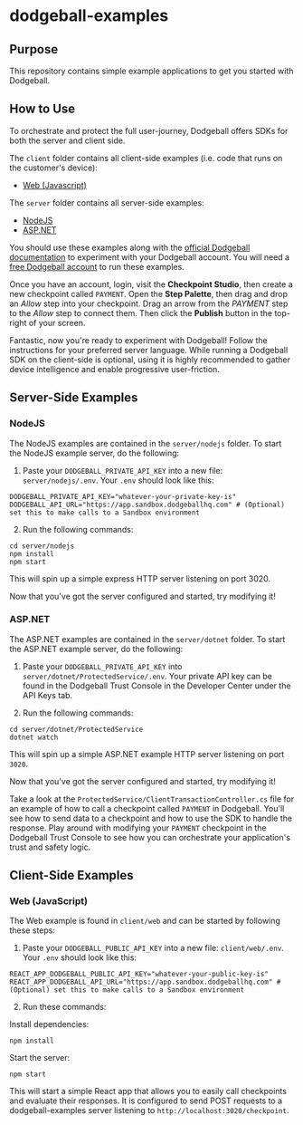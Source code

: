 # dodgeball-examples

## Purpose
This repository contains simple example applications to get you started with Dodgeball.

## How to Use
To orchestrate and protect the full user-journey, Dodgeball offers SDKs for both the server and client side.

The `client` folder contains all client-side examples (i.e. code that runs on the customer's device):
- [Web (Javascript)](#web-javascript)

The `server` folder contains all server-side examples:
- [NodeJS](#nodejs)
- [ASP.NET](#asp-net-example)

You should use these examples along with the [official Dodgeball documentation](https://docs.dodgeballhq.com) to experiment with your Dodgeball account. You will need a [free Dodgeball account](https://app.dodgeballhq.com/signup) to run these examples. 

Once you have an account, login, visit the **Checkpoint Studio**, then create a new checkpoint called `PAYMENT`. Open the **Step Palette**, then drag and drop an *Allow* step into your checkpoint. Drag an arrow from the *PAYMENT* step to the *Allow* step to connect them. Then click the **Publish** button in the top-right of your screen.

Fantastic, now you're ready to experiment with Dodgeball! Follow the instructions for your preferred server language. While running a Dodgeball SDK on the client-side is optional, using it is highly recommended to gather device intelligence and enable progressive user-friction.

## Server-Side Examples

### NodeJS

The NodeJS examples are contained in the `server/nodejs` folder. To start the NodeJS example server, do the following:

1. Paste your `DODGEBALL_PRIVATE_API_KEY` into a new file: `server/nodejs/.env`. Your `.env` should look like this:

```
DODGEBALL_PRIVATE_API_KEY="whatever-your-private-key-is"
DODGEBALL_API_URL="https://app.sandbox.dodgeballhq.com" # (Optional) set this to make calls to a Sandbox environment
```

2. Run the following commands:

```
cd server/nodejs
npm install
npm start
```

This will spin up a simple express HTTP server listening on port 3020.

Now that you've got the server configured and started, try modifying it!

### ASP.NET

The ASP.NET examples are contained in the `server/dotnet` folder. To start the ASP.NET example server, do the following:

1. Paste your `DODGEBALL_PRIVATE_API_KEY` into `server/dotnet/ProtectedService/.env`. Your private API key can be found in the Dodgeball Trust Console in the Developer Center under the API Keys tab.

2. Run the following commands:

```
cd server/dotnet/ProtectedService
dotnet watch
```

This will spin up a simple ASP.NET example HTTP server listening on port `3020`.

Now that you've got the server configured and started, try modifying it!

Take a look at the `ProtectedService/ClientTransactionController.cs` file for an example of how to call a checkpoint called `PAYMENT` in Dodgeball. You'll see how to send data to a checkpoint and how to use the SDK to handle the response. Play around with modifying your `PAYMENT` checkpoint in the Dodgeball Trust Console to see how you can orchestrate your application's trust and safety logic.

## Client-Side Examples

### Web (JavaScript)

The Web example is found in `client/web` and can be started by following these steps:

1. Paste your `DODGEBALL_PUBLIC_API_KEY` into a new file: `client/web/.env`. Your `.env` should look like this:

```
REACT_APP_DODGEBALL_PUBLIC_API_KEY="whatever-your-public-key-is"
REACT_APP_DODGEBALL_API_URL="https://app.sandbox.dodgeballhq.com" # (Optional) set this to make calls to a Sandbox environment
```

2. Run these commands:

Install dependencies:
```
npm install
```

Start the server:
```
npm start
```

This will start a simple React app that allows you to easily call checkpoints and evaluate their responses. It is configured to send POST requests to a dodgeball-examples server listening to `http://localhost:3020/checkpoint`.
